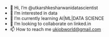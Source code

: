 - 👋 Hi, I’m @utkarshkesharwanidatascientist
- 👀 I’m interested in data
- 🌱 I’m currently learning AI|ML|DATA SCIENCE
- 💞️ I’m looking to collaborate on linked.in
- 📫 How to reach me ukjobworld@gmail.com
<!---
utkarshkesharwanidatascientist/utkarshkesharwanidatascientist is a ✨ special ✨ repository because its `README.md` (this file) appears on your GitHub profile.
You can click the Preview link to take a look at your changes.
--->
